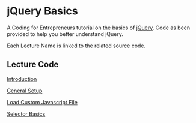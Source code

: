 jQuery Basics
=========

A Coding for Entrepreneurs tutorial on the basics of [jQuery](http://jquery.com). Code as been provided to help you better understand jQuery. 

Each Lecture Name is linked to the related source code.

## Lecture Code
[Introduction](../../tree/7ff1ecc0a7634fc8345b7593b7ef30b297c80818)

[General Setup](../../tree/9d5cc88bd19ce2b9f88289b7587da1487ed17827)

[Load Custom Javascript File](../../tree/b0f20ea53bb915cc226fd0c3e2857909d66ff1d5)

[Selector Basics](../../tree/1db0a21b5e900c35e7604d6be047366922c2dd51)